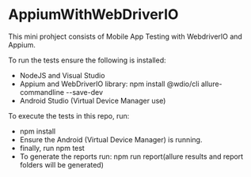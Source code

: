# AppiumWithWebDriverIO

This mini prohject consists of Mobile App Testing with WebdriverIO and Appium.

To run the tests ensure the following is installed:
- NodeJS and Visual Studio
- Appium and WebDriverIO library: npm install @wdio/cli allure-commandline --save-dev
- Android Studio (Virtual Device Manager use)

To execute the tests in this repo, run:
- npm install
- Ensure the  Android (Virtual Device Manager) is running.
- finally, run npm test
- To generate the reports run: npm run report(allure results and report folders will be generated)
